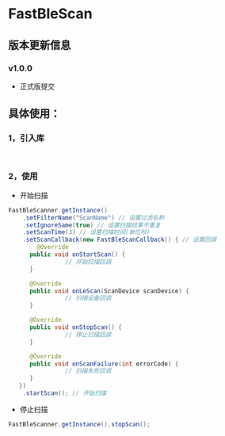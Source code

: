 # FastBleScan
## 版本更新信息

### v1.0.0

* 正式版提交



## 具体使用：

### 1，引入库

```

```

```

```



### 2，使用

* 开始扫描

```java
FastBleScanner.getInstance()
	.setFilterName("ScanName") // 设置过滤名称
	.setIgnoreSame(true) // 设置扫描结果不重复
	.setScanTime(3) // 设置扫描时间(单位秒)
	.setScanCallback(new FastBleScanCallback() { // 设置回调
   		@Override
      public void onStartScan() {
				// 开始扫描回调
      }

      @Override
      public void onLeScan(ScanDevice scanDevice) {
				// 扫描设备回调
      }

      @Override
      public void onStopScan() {
				// 停止扫描回调
      }

      @Override
      public void onScanFailure(int errorCode) {
				// 扫描失败回调
      }
   }) 
	.startScan(); // 开始扫描
```

* 停止扫描

```java
FastBleScanner.getInstance().stopScan();
```

